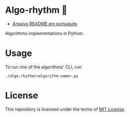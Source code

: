 # Algo-rhythm :musical_note:

- [Arquivo README em português](docs/README_PT.md)

Algorithms implementations in Python.

# Usage

To run one of the algorithms' CLI, run
```
./algo-rhythm/<algorithm-name>.py
```

# License

This repository is licensed under the terms of [MIT License](LICENSE).
